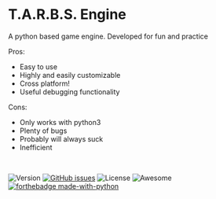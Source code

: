 # T.A.R.B.S. Engine
A python based game engine. Developed for fun and practice

Pros:
* Easy to use
* Highly and easily customizable
* Cross platform!
* Useful debugging functionality

Cons:
* Only works with python3
* Plenty of bugs
* Probably will always suck
* Inefficient

<br>

![Version](https://img.shields.io/badge/Version-Alpha%201.0-blue.svg)
[![GitHub issues](https://img.shields.io/github/issues/bevacqua/awesome-badges.svg)](https://github.com/tman540/T.A.R.B.S.-Engine/issues)
![License](https://img.shields.io/badge/License-MIT-red.svg)
![Awesome](https://cdn.rawgit.com/sindresorhus/awesome/d7305f38d29fed78fa85652e3a63e154dd8e8829/media/badge.svg)
[![forthebadge made-with-python](http://ForTheBadge.com/images/badges/made-with-python.svg)](https://www.python.org/)

